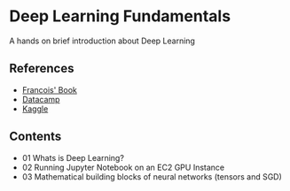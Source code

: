 # Deep Learning Fundamentals


A hands on brief introduction about Deep Learning

## References
- [Francois' Book](https://www.manning.com/books/deep-learning-with-python)
- [Datacamp](https://www.datacamp.com/home)
- [Kaggle](https://www.kaggle.com/learn/overview)

## Contents

- 01 Whats is Deep Learning?
- 02 Running Jupyter Notebook on an EC2 GPU Instance
- 03 Mathematical building blocks of neural networks (tensors and SGD)


